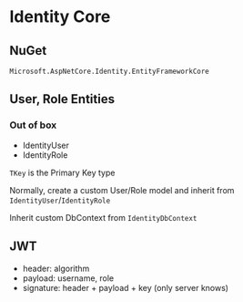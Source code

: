 # Identity Core

## NuGet

`Microsoft.AspNetCore.Identity.EntityFrameworkCore`

## User, Role Entities

### Out of box

- IdentityUser<TKey>
- IdentityRole<TKey>

`TKey` is the Primary Key type

Normally, create a custom User/Role model and inherit from `IdentityUser`/`IdentityRole`

Inherit custom DbContext from `IdentityDbContext`

## JWT

- header: algorithm
- payload: username, role
- signature: header + payload + key (only server knows)

